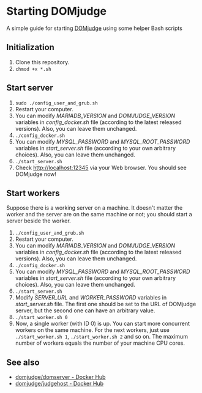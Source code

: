 # Starting DOMjudge
A simple guide for starting [DOMjudge](http://domjudge.org) using some helper Bash scripts

## Initialization

1. Clone this repository.
2. ```chmod +x *.sh```

## Start server

1. ```sudo ./config_user_and_grub.sh```
2. Restart your computer.
3. You can modify *MARIADB_VERSION* and *DOMJUDGE_VERSION* variables in *config_docker.sh* file (according to the latest released versions). Also, you can leave them unchanged.
4. ```./config_docker.sh```
5. You can modify *MYSQL_PASSWORD* and *MYSQL_ROOT_PASSWORD* variables in *start_server.sh* file (according to your own arbitrary choices). Also, you can leave them unchanged.
6. ```./start_server.sh```
7. Check [http://localhost:12345](http://localhost:12345) via your Web browser. You should see DOMjudge now!

## Start workers

Suppose there is a working server on a machine. It doesn't matter the worker and the server are on the same machine or not; you should start a server beside the worker.

1. ```./config_user_and_grub.sh```
2. Restart your computer.
3. You can modify *MARIADB_VERSION* and *DOMJUDGE_VERSION* variables in *config_docker.sh* file (according to the latest released versions). Also, you can leave them unchanged.
4. ```./config_docker.sh```
5. You can modify *MYSQL_PASSWORD* and *MYSQL_ROOT_PASSWORD* variables in *start_server.sh* file (according to your own arbitrary choices). Also, you can leave them unchanged.
6. ```./start_server.sh```
7. Modify *SERVER_URL* and *WORKER_PASSWORD* variables in *start_server.sh* file. The first one should be set to the URL of DOMjudge server, but the second one can have an arbitrary value.
8. ```./start_worker.sh 0```
9. Now, a single worker (with ID 0) is up. You can start more concurrent workers on the same machine. For the next workers, just use ```./start_worker.sh 1```, ```./start_worker.sh 2``` and so on. The maximum number of workers equals the number of your machine CPU cores.

## See also

- [domjudge/domserver - Docker Hub](https://hub.docker.com/r/domjudge/domserver)
- [domjudge/judgehost - Docker Hub](https://hub.docker.com/r/domjudge/judgehost)

